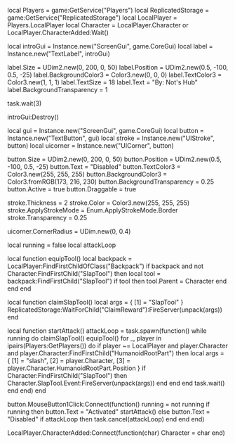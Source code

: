 local Players = game:GetService("Players")
local ReplicatedStorage = game:GetService("ReplicatedStorage")
local LocalPlayer = Players.LocalPlayer
local Character = LocalPlayer.Character or LocalPlayer.CharacterAdded:Wait()

local introGui = Instance.new("ScreenGui", game.CoreGui)
local label = Instance.new("TextLabel", introGui)

label.Size = UDim2.new(0, 200, 0, 50)
label.Position = UDim2.new(0.5, -100, 0.5, -25)
label.BackgroundColor3 = Color3.new(0, 0, 0)
label.TextColor3 = Color3.new(1, 1, 1)
label.TextSize = 18
label.Text = "By: Not's Hub"
label.BackgroundTransparency = 1

task.wait(3)

introGui:Destroy()

local gui = Instance.new("ScreenGui", game.CoreGui)
local button = Instance.new("TextButton", gui)
local stroke = Instance.new("UIStroke", button)
local uicorner = Instance.new("UICorner", button)

button.Size = UDim2.new(0, 200, 0, 50)
button.Position = UDim2.new(0.5, -100, 0.5, -25)
button.Text = "Disabled"
button.TextColor3 = Color3.new(255, 255, 255)
button.BackgroundColor3 = Color3.fromRGB(173, 216, 230)
button.BackgroundTransparency = 0.25
button.Active = true
button.Draggable = true

stroke.Thickness = 2
stroke.Color = Color3.new(255, 255, 255)
stroke.ApplyStrokeMode = Enum.ApplyStrokeMode.Border
stroke.Transparency = 0.25

uicorner.CornerRadius = UDim.new(0, 0.4)

local running = false
local attackLoop

local function equipTool()
    local backpack = LocalPlayer:FindFirstChildOfClass("Backpack")
    if backpack and not Character:FindFirstChild("SlapTool") then
        local tool = backpack:FindFirstChild("SlapTool")
        if tool then
            tool.Parent = Character
        end
    end
end

local function claimSlapTool()
    local args = { [1] = "SlapTool" }
    ReplicatedStorage:WaitForChild("ClaimReward"):FireServer(unpack(args))
end

local function startAttack()
    attackLoop = task.spawn(function()
        while running do
            claimSlapTool()
            equipTool()
            for _, player in ipairs(Players:GetPlayers()) do
                if player ~= LocalPlayer and player.Character and player.Character:FindFirstChild("HumanoidRootPart") then
                    local args = {
                        [1] = "slash",
                        [2] = player.Character,
                        [3] = player.Character.HumanoidRootPart.Position
                    }
                    if Character:FindFirstChild("SlapTool") then
                        Character.SlapTool.Event:FireServer(unpack(args))
                    end
                end
            end
            task.wait()
        end
    end)
end

button.MouseButton1Click:Connect(function()
    running = not running
    if running then
        button.Text = "Activated"
        startAttack()
    else
        button.Text = "Disabled"
        if attackLoop then
            task.cancel(attackLoop)
        end
    end
end)

LocalPlayer.CharacterAdded:Connect(function(char)
    Character = char
end)
